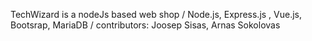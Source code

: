 TechWizard is a nodeJs based web shop / Node.js, Express.js , Vue.js, Bootsrap, MariaDB / contributors: Joosep Sisas, Arnas Sokolovas

